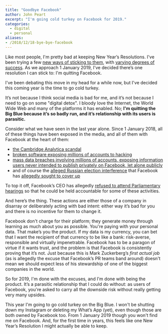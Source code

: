 ```yaml
---
title: "Goodbye Facebook"
author: John Peart
excerpt: "I'm going cold turkey on Facebook for 2019."
categories:
  - digital
  - personal
aliases:
- /2018/12/18-bye-bye-facebook
---
```


Like most people, I'm pretty bad at keeping New Year’s Resolutions. I've been trying a few [new ways of sticking to them](/2018/01/03/setting-goals-i-might-stick-to-for-2018), with [varying degrees of success](/2018/12/16/ive-failed-my-2018-goals). As we approach 1 January 2019, I've decided there’s one resolution I can stick to: I'm quitting Facebook.

I've been debating this move in my head for a while now, but I've decided this coming year is the time to go cold turkey. 

It’s not because I think social media is bad for me, and it’s not because I need to go on some "digital detox". I bloody love the Internet, the World Wide Web and many of the platforms it has enabled. No; **I'm quitting the Big Blue because it’s so badly run, and it’s relationship with its users is parasitic.**

Consider what we have seen in the last year alone. Since 1 January 2018, all of these things have been exposed in the media, and all of them with Facebook at the heart of them:

- [the Cambridge Analytica scandal](https://www.theverge.com/2018/4/10/17165130/facebook-cambridge-analytica-scandal)
- [broken software exposing millions of accounts to hacking](https://www.theverge.com/2018/9/28/17914524/facebook-bug-50-million-affected-security-token-access-view-as-feature)
- [mass data breaches involving millions of accounts, exposing information users never intended to publish privately on Facebook, let alone publicly](https://www.theverge.com/2018/12/14/18140771/facebook-photo-exposure-leak-bug-millions-users-disclosed)
- and of course the [alleged Russian election interference](https://www.theverge.com/2017/10/2/16405974/facebook-russian-election-ads-10-million-viewers) that Facebook has [allegedly sought to cover up](https://www.theverge.com/2018/11/16/18097833/facebook-definers-scandal-washington-recap)

To top it off, Facebook’s CEO has allegedly [refused to attend Parliamentary hearings](https://www.washingtonpost.com/technology/2018/11/23/facebook-ceo-mark-zuckerberg-rejects-request-testify-front-seven-countries-lawmakers-lower-level-official-will-appear/?noredirect=on&utm_campaign=The%20Interface&utm_medium=email&utm_source=Revue%20newsletter&utm_term=.00801212d444) so that he could be held accountable for some of these activities.

And here’s the thing. These actions are either those of a company in disarray or deliberately acting with bad intent: either way it’s bad for you and there is no incentive for them to change it. 

Facebook don't charge for their platform; they generate money through learning as much about you as possible. You're paying with your personal data. That make’s you the product. If my data is my currency, you can bet that I want the recipient of that currency to be like a bank: risk-averse, responsible and virtually impenetrable. Facebook has to be a paragon of virtue if it wants trust, and the problem is that Facebook is consistently proving that it’s not. Just because this is Mark Zuckerberg’s *first actual job* (as is allegedly the excuse that Facebook’s PR teams band around) doesn't mean we should expect less of his stewardship of one of the biggest companies in the world.

So for 2019, I'm done with the excuses, and I'm done with being the product. It’s a parasitic relationship that I could do without: as users of Facebook, you're asked to carry all the downside risk without really getting very many upsides.

This year I'm going to go cold turkey on the Big Blue. I won't be shutting down my Instagram or deleting my What’s App (yet), even though those are both owned by Facebook too. From 1 January 2019 though you won't find me on Facebook. And, for the first time in years, this feels like one New Year’s Resolution I might actually be able to keep.